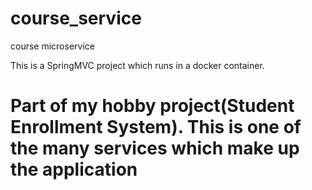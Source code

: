 # course_service
course microservice

This is a SpringMVC project which runs in a docker container. 

# Part of my hobby project(Student Enrollment System). This is one of the many services which make up the application

